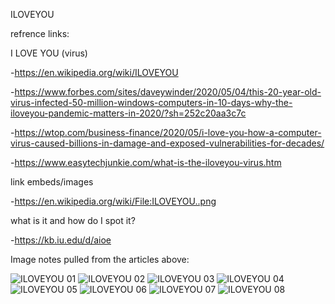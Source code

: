 ILOVEYOU

refrence links:

I LOVE YOU (virus)

-https://en.wikipedia.org/wiki/ILOVEYOU

-https://www.forbes.com/sites/daveywinder/2020/05/04/this-20-year-old-virus-infected-50-million-windows-computers-in-10-days-why-the-iloveyou-pandemic-matters-in-2020/?sh=252c20aa3c7c

-https://wtop.com/business-finance/2020/05/i-love-you-how-a-computer-virus-caused-billions-in-damage-and-exposed-vulnerabilities-for-decades/

-https://www.easytechjunkie.com/what-is-the-iloveyou-virus.htm

link embeds/images

-https://en.wikipedia.org/wiki/File:ILOVEYOU..png

what is it and how do I spot it?

-https://kb.iu.edu/d/aioe 

Image notes pulled from the articles above: 

![ILOVEYOU 01](https://user-images.githubusercontent.com/77043377/147542310-0c510c8a-de4c-40a2-bb5a-621a6af8ec45.png)
![ILOVEYOU 02](https://user-images.githubusercontent.com/77043377/147542321-b68a65ad-bd78-4ca3-a978-89d3b3713973.png)
![ILOVEYOU 03](https://user-images.githubusercontent.com/77043377/147542326-48ea9e2b-0429-4e39-9d47-6e61672422dd.png)
![ILOVEYOU 04](https://user-images.githubusercontent.com/77043377/147542335-0729940c-6725-4e24-a5ce-80b48ad583c2.png)
![ILOVEYOU 05](https://user-images.githubusercontent.com/77043377/147542340-d61924c3-5b3b-45da-b7b8-06f6ebd19cc4.png)
![ILOVEYOU 06](https://user-images.githubusercontent.com/77043377/147542601-76ea83a4-e625-4ada-92ba-1fedbd30313c.png)
![ILOVEYOU 07](https://user-images.githubusercontent.com/77043377/147542620-e52e5495-74b7-492a-922f-3aa5169161d1.png)
![ILOVEYOU 08](https://user-images.githubusercontent.com/77043377/147542605-fadc692c-5fd0-4eac-b3a1-123cb98b3ae8.png)
